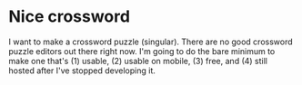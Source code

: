 # Nice crossword
I want to make a crossword puzzle (singular). There are no good crossword puzzle editors out there right now. I'm going to do the bare minimum to make one that's (1) usable, (2) usable on mobile, (3) free, and (4) still hosted after I've stopped developing it.
